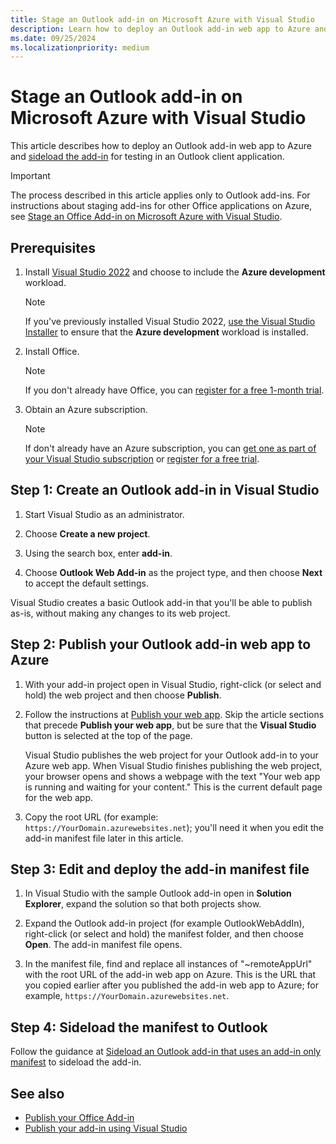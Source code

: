 ```yaml
---
title: Stage an Outlook add-in on Microsoft Azure with Visual Studio
description: Learn how to deploy an Outlook add-in web app to Azure and sideload the add-in for testing in Outlook.
ms.date: 09/25/2024
ms.localizationpriority: medium
---
```


# Stage an Outlook add-in on Microsoft Azure with Visual Studio

This article describes how to deploy an Outlook add-in web app to Azure and [sideload the add-in](../testing/test-debug-non-local-server.md) for testing in an Outlook client application.

> [!IMPORTANT]
> The process described in this article applies only to Outlook add-ins. For instructions about staging add-ins for other Office applications on Azure, see [Stage an Office Add-in on Microsoft Azure with Visual Studio](host-an-office-add-in-on-microsoft-azure.md).

## Prerequisites

1. Install [Visual Studio 2022](https://www.visualstudio.com/downloads) and choose to include the **Azure development** workload.

    > [!NOTE]
    > If you've previously installed Visual Studio 2022, [use the Visual Studio Installer](/visualstudio/install/modify-visual-studio) to ensure that the **Azure development** workload is installed.

1. Install Office.

    > [!NOTE]
    > If you don't already have Office, you can [register for a free 1-month trial](https://www.microsoft.com/microsoft-365/try).

1. Obtain an Azure subscription.

    > [!NOTE]
    > If don't already have an Azure subscription, you can [get one as part of your Visual Studio subscription](https://azure.microsoft.com/pricing/member-offers/visual-studio-subscriptions/) or [register for a free trial](https://azure.microsoft.com/pricing/free-trial).

## Step 1: Create an Outlook add-in in Visual Studio

1. Start Visual Studio as an administrator.

1. Choose **Create a new project**.

1. Using the search box, enter **add-in**.

1. Choose **Outlook Web Add-in** as the project type, and then choose **Next** to accept the default settings.

Visual Studio creates a basic Outlook add-in that you'll be able to publish as-is, without making any changes to its web project.

## Step 2: Publish your Outlook add-in web app to Azure

1. With your add-in project open in Visual Studio, right-click (or select and hold) the web project and then choose **Publish**.

1. Follow the instructions at [Publish your web app](/azure/app-service/quickstart-dotnetcore?tabs=netframework48&pivots=development-environment-vs#2-publish-your-web-app). Skip the article sections that precede **Publish your web app**, but be sure that the **Visual Studio** button is selected at the top of the page.

   Visual Studio publishes the web project for your Outlook add-in to your Azure web app. When Visual Studio finishes publishing the web project, your browser opens and shows a webpage with the text "Your web app is running and waiting for your content." This is the current default page for the web app.

1. Copy the root URL (for example: `https://YourDomain.azurewebsites.net`); you'll need it when you edit the add-in manifest file later in this article.

## Step 3: Edit and deploy the add-in manifest file

1. In Visual Studio with the sample Outlook add-in open in **Solution Explorer**, expand the solution so that both projects show.

1. Expand the Outlook add-in project (for example OutlookWebAddIn), right-click (or select and hold) the manifest folder, and then choose **Open**. The add-in manifest file opens.

1. In the manifest file, find and replace all instances of "~remoteAppUrl" with the root URL of the add-in web app on Azure. This is the URL that you copied earlier after you published the add-in web app to Azure; for example, `https://YourDomain.azurewebsites.net`.

## Step 4: Sideload the manifest to Outlook

Follow the guidance at [Sideload an Outlook add-in that uses an add-in only manifest](../outlook/sideload-outlook-add-ins-for-testing.md#sideload-an-add-in-that-uses-an-xml-manifest) to sideload the add-in.

## See also

- [Publish your Office Add-in](../publish/publish.md)
- [Publish your add-in using Visual Studio](../publish/package-your-add-in-using-visual-studio.md)
